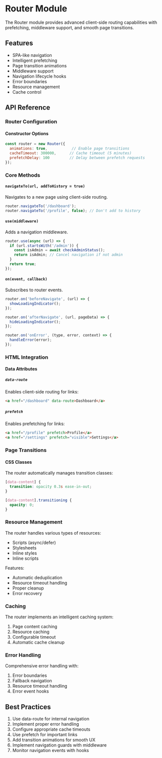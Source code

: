 # Router Module

The Router module provides advanced client-side routing capabilities with prefetching, middleware support, and smooth page transitions.

## Features

- SPA-like navigation
- Intelligent prefetching
- Page transition animations
- Middleware support
- Navigation lifecycle hooks
- Error boundaries
- Resource management
- Cache control

## API Reference

### Router Configuration

#### Constructor Options
```javascript
const router = new Router({
  animations: true,           // Enable page transitions
  cacheTimeout: 300000,      // Cache timeout (5 minutes)
  prefetchDelay: 100         // Delay between prefetch requests
});
```

### Core Methods

#### `navigateTo(url, addToHistory = true)`
Navigates to a new page using client-side routing.

```javascript
router.navigateTo('/dashboard');
router.navigateTo('/profile', false); // Don't add to history
```

#### `use(middleware)`
Adds a navigation middleware.

```javascript
router.use(async (url) => {
  if (url.startsWith('/admin')) {
    const isAdmin = await checkAdminStatus();
    return isAdmin; // Cancel navigation if not admin
  }
  return true;
});
```

#### `on(event, callback)`
Subscribes to router events.

```javascript
router.on('beforeNavigate', (url) => {
  showLoadingIndicator();
});

router.on('afterNavigate', (url, pageData) => {
  hideLoadingIndicator();
});

router.on('onError', (type, error, context) => {
  handleError(error);
});
```

### HTML Integration

#### Data Attributes

##### `data-route`
Enables client-side routing for links:
```html
<a href="/dashboard" data-route>Dashboard</a>
```

##### `prefetch`
Enables prefetching for links:
```html
<a href="/profile" prefetch>Profile</a>
<a href="/settings" prefetch="visible">Settings</a>
```

### Page Transitions

#### CSS Classes
The router automatically manages transition classes:

```css
[data-content] {
  transition: opacity 0.3s ease-in-out;
}

[data-content].transitioning {
  opacity: 0;
}
```

### Resource Management

The router handles various types of resources:

- Scripts (async/defer)
- Stylesheets
- Inline styles
- Inline scripts

Features:
- Automatic deduplication
- Resource timeout handling
- Proper cleanup
- Error recovery

### Caching

The router implements an intelligent caching system:

1. Page content caching
2. Resource caching
3. Configurable timeout
4. Automatic cache cleanup

### Error Handling

Comprehensive error handling with:

1. Error boundaries
2. Fallback navigation
3. Resource timeout handling
4. Error event hooks

## Best Practices

1. Use data-route for internal navigation
2. Implement proper error handling
3. Configure appropriate cache timeouts
4. Use prefetch for important links
5. Add transition animations for smooth UX
6. Implement navigation guards with middleware
7. Monitor navigation events with hooks
